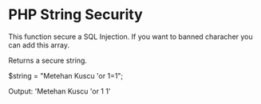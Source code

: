 # PHP String Security

This function secure a SQL Injection.
If you want to banned characher you can add this array.

Returns a secure string.

$string = "Metehan Kuscu 'or 1=1";

Output: 'Metehan Kuscu 'or 1 1'


